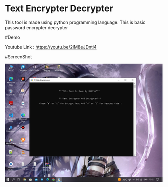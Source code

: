 # Text Encrypter Decrypter

This tool is made using python programming language.
This is basic password encrypter decrypter

#Demo

Youtube Link : https://youtu.be/2iM8eJDnti4

#ScreenShot

![Alt text](https://github.com/manish-kumar830/text_encrypter_decrypter/blob/main/ss1.jpg "Optional title")
